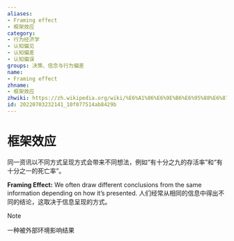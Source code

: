 ```yaml
---
aliases:
- Framing effect
- 框架效应
category:
- 行为经济学
- 认知偏见
- 认知偏差
- 认知偏误
groups: 决策、信念与行为偏差
name:
- Framing effect
zhname:
- 框架效应
zhwiki: https://zh.wikipedia.org/wiki/%E6%A1%86%E6%9E%B6%E6%95%88%E6%87%89
id: 20220703232141_10f077514ab8429b
---
```


# 框架效应

同一资讯以不同方式呈现方式会带来不同想法，例如“有十分之九的存活率”和“有十分之一的死亡率”。

**Framing Effect:** We often draw different conclusions from the same information depending on how it’s presented.
人们经常从相同的信息中得出不同的结论，这取决于信息呈现的方式。

> [!NOTE]
> 一种被外部环境影响结果